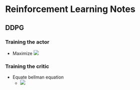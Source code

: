 # Reinforcement Learning Notes

## DDPG

### Training the actor
- Maximize <img src="https://render.githubusercontent.com/render/math?math=\large Q(s_t, A(s_t))">

### Training the critic
- Equate bellman equation
	- <img src="https://render.githubusercontent.com/render/math?math=\large Q(s_t, a_t) = R\+\gamma*Q(s_{t\+1}, A(s_{t\+1}))">
